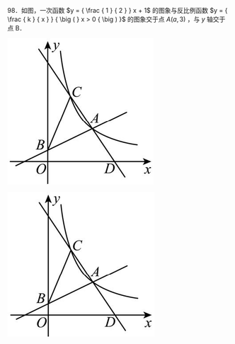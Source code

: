 98．如图，一次函数 $y = { \frac { 1 } { 2 } } x + 1$ 的图象与反比例函数 $y = { \frac { k } { x } } { \big ( } x > 0 { \big ) }$ 的图象交于点 $A \left( a , 3 \right)$ ，与 $y$ 轴交于点 B．

![](<../../qs_image_DB/专题1-4_一文搞定反比例函数7个模型，13类题型（解析版）_/96b7adf002f7295f112efe56b1cc44afb71e46aa0b21f0e77a6c3a68721097a6.jpg>)

![](<../../qs_image_DB/专题1-4_一文搞定反比例函数7个模型，13类题型（解析版）_/3ff924265cd84d6a4c01dde5c2524834ac3c47f9006eadd6de894284cef05ac3.jpg>)  
